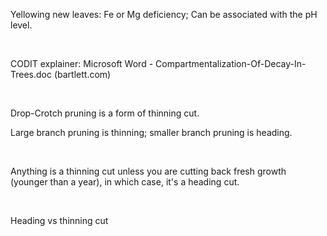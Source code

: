 Yellowing new leaves: Fe or Mg deficiency; Can be associated with the pH
level. 

 

CODIT explainer: Microsoft Word -
Compartmentalization-Of-Decay-In-Trees.doc (bartlett.com)

 

Drop-Crotch pruning is a form of thinning cut.

Large branch pruning is thinning; smaller branch pruning is heading.

 

Anything is a thinning cut unless you are cutting back fresh growth
(younger than a year), in which case, it's a heading cut.

 

Heading vs thinning cut
